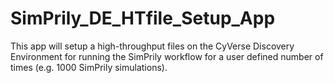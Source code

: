 # SimPrily_DE_HTfile_Setup_App
This app will setup a high-throughput files on the CyVerse Discovery Environment for running the SimPrily workflow for a user defined number of times (e.g. 1000 SimPrily simulations). 
